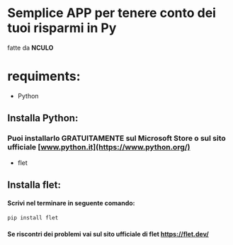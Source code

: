 # Semplice APP per tenere conto dei tuoi risparmi in Py

fatte da **NCULO**

# requiments:
- Python
## Installa Python:
### Puoi installarlo GRATUITAMENTE sul Microsoft Store o sul sito ufficiale [www.python.it](https://www.python.org/)
- flet


## Installa flet:
#### Scrivi nel terminare in seguente comando: 
```bash
pip install flet
```
#### Se riscontri dei problemi vai sul sito ufficiale di flet https://flet.dev/
